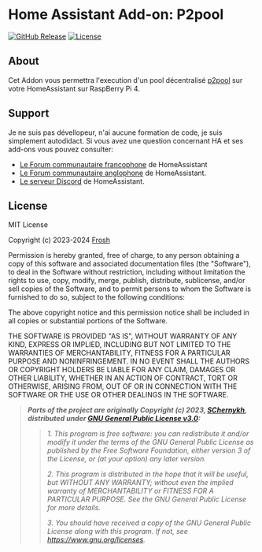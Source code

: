 # Home Assistant Add-on: P2pool

[![GitHub Release][releases-shield]][releases]
[![License][license-shield]][license]

## About

Cet Addon vous permettra l'execution d'un pool décentralisé [p2pool][p2pool] sur votre HomeAssistant sur RaspBerry Pi 4.

## Support

Je ne suis pas dévellopeur, n'ai aucune formation de code, je suis simplement autodidact.
Si vous avez une question concernant HA et ses add-ons vous pouvez consulter:

- [Le Forum communautaire francophone][HACF] de HomeAssistant
- [Le Forum communautaire anglophone][forum] de HomeAssistant.
- [Le serveur Discord][discord-ha] de HomeAssistant.

## License

MIT License

Copyright (c) 2023-2024 [Frosh][Frosh]

Permission is hereby granted, free of charge, to any person obtaining a copy
of this software and associated documentation files (the "Software"), to deal
in the Software without restriction, including without limitation the rights
to use, copy, modify, merge, publish, distribute, sublicense, and/or sell
copies of the Software, and to permit persons to whom the Software is
furnished to do so, subject to the following conditions:

The above copyright notice and this permission notice shall be included in all
copies or substantial portions of the Software.

THE SOFTWARE IS PROVIDED "AS IS", WITHOUT WARRANTY OF ANY KIND, EXPRESS OR
IMPLIED, INCLUDING BUT NOT LIMITED TO THE WARRANTIES OF MERCHANTABILITY,
FITNESS FOR A PARTICULAR PURPOSE AND NONINFRINGEMENT. IN NO EVENT SHALL THE
AUTHORS OR COPYRIGHT HOLDERS BE LIABLE FOR ANY CLAIM, DAMAGES OR OTHER
LIABILITY, WHETHER IN AN ACTION OF CONTRACT, TORT OR OTHERWISE, ARISING FROM,
OUT OF OR IN CONNECTION WITH THE SOFTWARE OR THE USE OR OTHER DEALINGS IN THE
SOFTWARE.

> **_Parts of the project are originally Copyright (c) 2023, [SChernykh][p2poolauthor],
> distributed under [GNU General Public License v3.0][p2poollicense]:_**
>
>> _1. This program is free software: you can redistribute it and/or modify it under
>> the terms of the GNU General Public License as published by the Free Software
>> Foundation, either version 3 of the License, or (at your option) any later version._
>>
>> _2. This program is distributed in the hope that it will be useful,
>> but WITHOUT ANY WARRANTY; without even the implied warranty of
>> MERCHANTABILITY or FITNESS FOR A PARTICULAR PURPOSE. See the
>> GNU General Public License for more details._
>>
>> _3. You should have received a copy of the GNU General Public License
>> along with this program. If not, see <https://www.gnu.org/licenses>._

[p2pool]: https://github.com/SChernykh/p2pool

[discord-ha]: https://discord.gg/c5DvZ4e
[forum]: https://community.home-assistant.io
[HACF]: https://forum.hacf.fr/

[Frosh]: https://github.com/erdnaxela02
[license]: https://github.com/erdnaxela02/addon-p2pool/blob/main/LICENSE
[license-shield]: https://img.shields.io/github/license/erdnaxela02/addon-p2pool

[releases]: https://github.com/erdnaxela02/addon-p2pool/releases
[releases-shield]: https://img.shields.io/github/v/release/erdnaxela02/addon-p2pool

[p2poolauthor]: https://github.com/SChernykh
[p2poollicense]: https://github.com/SChernykh/p2pool/blob/master/LICENSE